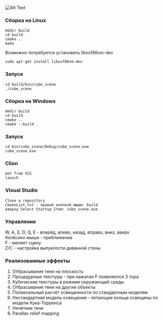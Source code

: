 ![Alt Text](Gifs/shadows.gif)  

### Сборка на Linux
    mkdir build
    cd build
    cmake ..
    make
   Возможно потребуется установить libxxf86vm-dev

    sudo apt-get install libxxf86vm-dev

### Запуск
    cd build/bin/cube_scene
    ./cube_scene
### Сборка на Windows
    mkdir build
    cd build
    cmake ..
    cmake --build .
### Запуск
    cd bin/cube_scene/Debug/cube_scene.exe
    cube_scene.exe
### Clion

    Get from VCS
    launch

### Visual Studio

    Clone a repository
    CmakeList.txt - правой кнопкой мыши: build
    вверху Select Startup Item: cube_scene.exe

### Управление
W, A, S, D, Q, E - вперёд, влево, назад, вправо, вниз, вверх  
Колёсико мыши - приближение  
F - меняет сцену  
Z/C - настройка выпуклости диванной стены  

### Реализованные эффекты
1. Отбрасывание тени на плоскость
2. Процедурные текстуры - при нажатии F появляются 3 тора
3. Кубические текстуры в режиме окружающей среды
4. Отбрасывание тени на другие объекты
5. Попиксельный расчёт освещенности по стандартным моделям
6. Нестандартная модель освещения - летающие кольца освещены по модели Кука-Торренса
7. Нечёткие тени
8. Parallax relief mapping
